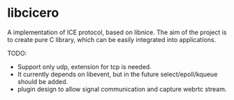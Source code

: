 # libcicero
A implementation of ICE protocol, based on libnice. The aim of the project is to create pure C library, which can be easily integrated into applications. 

TODO:
  + Support only udp, extension for tcp is needed.
  + It currently depends on libevent, but in the future select/epoll/kqueue should be added.
  + plugin design to allow signal communication and capture webrtc stream.
